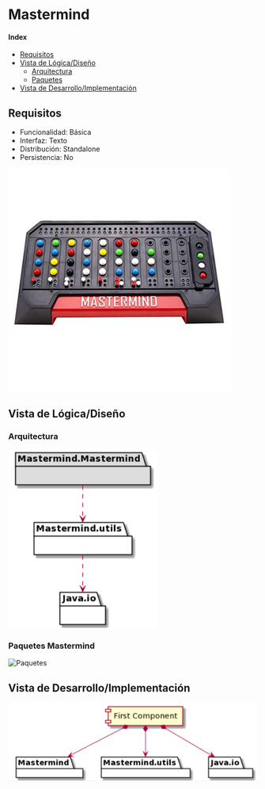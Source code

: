 # Mastermind

#### Index
- [Requisitos](#Requisitos)
- [Vista de Lógica/Diseño](#Vista-de-Lógica-Diseño)
  - [Arquitectura](#Arquitectura)
  - [Paquetes](#Paquetes-Mastermind)
- [Vista de Desarrollo/Implementación](#Vista-de-Desarrollo-/-Implementación)

## Requisitos
- Funcionalidad: Básica
- Interfaz: Texto         
- Distribución: Standalone  
- Persistencia: No     

![mastermaind](/Mastermind/Documentation/mastermind.jpeg)

## Vista de Lógica/Diseño

### Arquitectura
![Arquitectura](/Mastermind/Documentation/Arquitectura.PNG)

### Paquetes Mastermind
![Paquetes](/Mastermind/Documentation/clasesDiseño.png)

## Vista de Desarrollo/Implementación
![Vista](/Mastermind/Documentation/umlVD.PNG)
